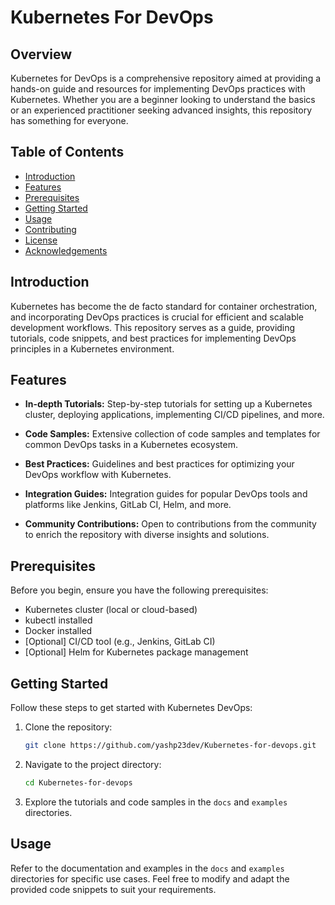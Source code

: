 # Kubernetes For DevOps

## Overview

Kubernetes for DevOps is a comprehensive repository aimed at providing a hands-on guide and resources for implementing DevOps practices with Kubernetes. Whether you are a beginner looking to understand the basics or an experienced practitioner seeking advanced insights, this repository has something for everyone.

## Table of Contents

- [Introduction](#introduction)
- [Features](#features)
- [Prerequisites](#prerequisites)
- [Getting Started](#getting-started)
- [Usage](#usage)
- [Contributing](#contributing)
- [License](#license)
- [Acknowledgements](#acknowledgements)

## Introduction

Kubernetes has become the de facto standard for container orchestration, and incorporating DevOps practices is crucial for efficient and scalable development workflows. This repository serves as a guide, providing tutorials, code snippets, and best practices for implementing DevOps principles in a Kubernetes environment.

## Features

- **In-depth Tutorials:** Step-by-step tutorials for setting up a Kubernetes cluster, deploying applications, implementing CI/CD pipelines, and more.

- **Code Samples:** Extensive collection of code samples and templates for common DevOps tasks in a Kubernetes ecosystem.

- **Best Practices:** Guidelines and best practices for optimizing your DevOps workflow with Kubernetes.

- **Integration Guides:** Integration guides for popular DevOps tools and platforms like Jenkins, GitLab CI, Helm, and more.

- **Community Contributions:** Open to contributions from the community to enrich the repository with diverse insights and solutions.

## Prerequisites

Before you begin, ensure you have the following prerequisites:

- Kubernetes cluster (local or cloud-based)
- kubectl installed
- Docker installed
- [Optional] CI/CD tool (e.g., Jenkins, GitLab CI)
- [Optional] Helm for Kubernetes package management

## Getting Started

Follow these steps to get started with Kubernetes DevOps:

1. Clone the repository:
   ```bash
   git clone https://github.com/yashp23dev/Kubernetes-for-devops.git
   ```

2. Navigate to the project directory:
   ```bash
   cd Kubernetes-for-devops
   ```

3. Explore the tutorials and code samples in the `docs` and `examples` directories.

## Usage

Refer to the documentation and examples in the `docs` and `examples` directories for specific use cases. Feel free to modify and adapt the provided code snippets to suit your requirements.

